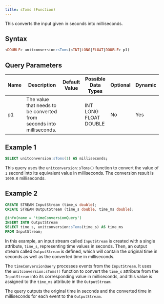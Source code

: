 ```yaml
---
title: sToms (Function)
---
```


This converts the input given in seconds into milliseconds.

## Syntax

```sql
<DOUBLE> unitconversion:sToms(<INT|LONG|FLOAT|DOUBLE> p1)
```

## Query Parameters

| Name | Description | Default Value | Possible Data Types   | Optional | Dynamic |
|------|-------------|---------------|-----------------------|----------|---------|
| p1   | The value that needs to be converted from seconds into milliseconds. |               | INT LONG FLOAT DOUBLE | No       | Yes     |

## Example 1

```sql
SELECT unitconversion:sToms(1) AS milliseconds;
```

This query uses the `unitconversion:sToms()` function to convert the value of `1` second into its equivalent value in milliseconds. The conversion result is `1000.0` milliseconds.

## Example 2

```sql
CREATE STREAM InputStream (time_s double);
CREATE STREAM OutputStream (time_s double, time_ms double);

@info(name = 'timeConversionQuery')
INSERT INTO OutputStream
SELECT time_s, unitconversion:sToms(time_s) AS time_ms
FROM InputStream;
```

In this example, an input stream called `InputStream` is created with a single attribute, `time_s`, representing time values in seconds. Then, an output stream called `OutputStream` is defined, which will contain the original time in seconds as well as the converted time in milliseconds.

The `timeConversionQuery` processes events from the `InputStream`. It uses the `unitconversion:sToms()` function to convert the `time_s` attribute from the `InputStream` into its corresponding value in milliseconds, and this value is assigned to the `time_ms` attribute in the `OutputStream`.

The query outputs the original time in seconds and the converted time in milliseconds for each event to the `OutputStream`.

